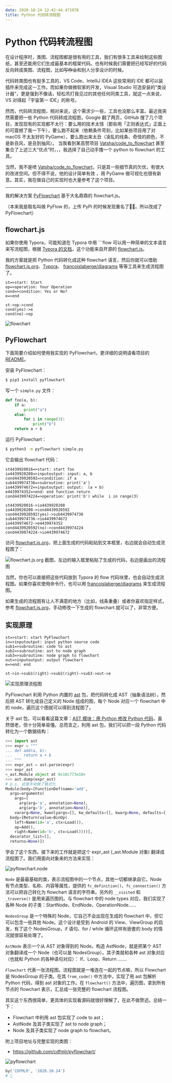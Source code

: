 ```yaml
---
date: 2020-10-24 12:42:44.471978
title: Python 代码转流程图
---
```

# Python 代码转流程图

在设计程序时，类图、流程图都是很有用的工具，我们有很多工具来绘制这些图纸，甚至还能用它们生成最基本的框架代码。也有时候我们需要把已经写好的代码反向转成类图、流程图，比如~~写作业~~和别人分享设计的时候。

代码转类图也有挺多工具的，VS Code、IntelliJ IDEA 这些常用的 IDE 都可以装插件来完成这一工作。而如果你做微软家的开发，Visual Studio 可选安装的“类设计器”，更是强到不像话，轻松吊打我见过的其他任何同类工具，就这一点来说， VS 对得起「宇宙第一 IDE」的称号。

然而，代码转流程图，相对来说，这个需求少一些，工具也没那么丰富。最近我突然需要把一些 Python 代码转成流程图，Google 翻了两页，GitHub 搜了几个项目，发现现有的实现都不太行：要么用的技术太怪（那些用「正则表达式」正面上的可震撼了我一下午），要么跑不起来（依赖条件苛刻，比如某些项目用了对 macOS 不太友好的 PyGame），要么跑出来太丑（凌乱的线条、奇怪的颜色，不是新丑风，是丑到抽风）。 当我看到某高赞项目 [Vatsha/code_to_flowchart](https://github.com/Vatsha/code_to_flowchart) 甚至集合了上述三大“优点”时，，，我选择了自己动手撸一个 python to flowchart 的工具。

当然，我不是喷 [Vatsha/code_to_flowchart](https://github.com/Vatsha/code_to_flowchart)，只是其一些细节真的欠优，有很大的改进空间。但不得不说，他的设计简单有效 ，用 PyGame 做可视化也很有新意。其实，我在做自己的实现时也大量参考了这个项目。

---

我的解决方案 [PyFlowchart](https://github.com/cdfmlr/pyflowchart) 基于大名鼎鼎的 flowchart.js。

（本来我是取名叫做 PyFlow 的，上传 PyPi 的时候发现重名了🤦‍♂️。所以改成了 PyFlowchart）

## flowchart.js

如果你使用 Typora，可能知道在 Typora 中用  \`\`\`flow 可以用一种简单的文本语言来写流程图，根据 [Typora 的文档](https://support.typora.io/Draw-Diagrams-With-Markdown/#flowcharts)，这个功能来自开源的 [flowchart.js](https://github.com/adrai/flowchart.js)。

我的方案就是把 Python 代码转化成这种 flowchart 语言，然后你就可以借助  [flowchart.js.org](http://flowchart.js.org/)、[Typora](https://www.typora.io)、 [francoislaberge/diagrams](https://github.com/francoislaberge/diagrams/#flowchart) 等等工具来生成流程图了。

```
st=>start: Start
op=>operation: Your Operation
cond=>condition: Yes or No?
e=>end

st->op->cond
cond(yes)->e
cond(no)->op
```

![flowchart](https://tva1.sinaimg.cn/large/0081Kckwly1gk07vvnullj30uo0luaa3.jpg)

## PyFlowchart

下面简要介绍如何使用我实现的 PyFlowchart，更详细的说明请看项目的 [README](https://github.com/cdfmlr/pyflowchart/blob/master/README.md)。

安装 PyFlowchart：

```sh
$ pip3 install pyflowchart
```

写一个 `simple.py` 文件：

```python
def foo(a, b):
    if a:
        print("a")
    else:
        for i in range(3):
            print("b")
    return a + b
```

运行 PyFlowchart：

```sh
$ python3 -m pyflowchart simple.py
```

它会输出 flowchart 代码：

```
st4439920016=>start: start foo
io4439920208=>inputoutput: input: a, b
cond4439920592=>condition: if a
sub4439974736=>subroutine: print('a')
io4439974672=>inputoutput: output:  (a + b)
e4439974352=>end: end function return
cond4439974224=>operation: print('b') while  i in range(3)

st4439920016->io4439920208
io4439920208->cond4439920592
cond4439920592(yes)->sub4439974736
sub4439974736->io4439974672
io4439974672->e4439974352
cond4439920592(no)->cond4439974224
cond4439974224->io4439974672
```

访问 [flowchart.js.org](http://flowchart.js.org)，把上面生成的代码粘贴到文本框里，右边就会自动生成流程图了：

![flowchart.js.org 截图，左边的输入框里粘贴了生成的代码，右边是画出的流程图](https://tva1.sinaimg.cn/large/0081Kckwly1gk083edrrgj312j0sc4d2.jpg)

当然，你也可以直接把这些代码放到 Typora 的 flow 代码块里，也会自动生成流程图。如果你喜欢使用命令行，也可以用 [francoislaberge/diagrams](https://github.com/francoislaberge/diagrams/#flowchart) 来生成流程图。

如果生成的流程图有让人不满意的地方（比如，线条重叠）或者你喜欢指定样式，参考 [flowchart.js.org](http://flowchart.js.org)，手动修改一下生成的 flowchart 就可以了，非常方便。

## 实现原理

```flow
st=>start: start PyFlowchart
in=>inputoutput: input python source code
sub1=>subroutine: code to ast
sub2=>subroutine: ast to node graph
sub3=>subroutine: node graph to flowchart
out=>inputoutput: output flowchart
e=>end: end

st->in->sub1(right)->sub2(right)->sub3->out->e
```

![实现原理流程图](https://tva1.sinaimg.cn/large/0081Kckwly1gk0bxkyis0j31k00u0tb8.jpg)

PyFlowchart 利用 Python 内置的 [ast](https://docs.python.org/zh-cn/3/library/ast.html) 包，把代码转化成 AST（抽象语法树），然后把 AST 转化成自己定义的 Node 组成的图，每个 Node 对应一个 flowchart 中的 node，遍历这个图就可以得到流程图了。

关于 ast 包，可以看看这篇文章：[AST 模块：用 Python 修改 Python 代码](https://pycoders-weekly-chinese.readthedocs.io/en/latest/issue3/static-modification-of-python-with-python-the-ast-module.html)，虽然很老，但十分简单易懂。总而言之，利用 ast 包，我们可以把一段 Python 代码转化为一个数据结构：

```python
>>> import ast
>>> expr = """
... def add(a, b):
...     return a + b
... """
>>> expr_ast = ast.parse(expr)
>>> expr_ast
<_ast.Module object at 0x10c773e10>
>>> ast.dump(expr_ast)
# p.s. 这里手动做了格式化
Module(body=[FunctionDef(name='add',
  args=arguments(
    args=[
      arg(arg='a', annotation=None),
      arg(arg='b', annotation=None)],
    vararg=None, kwonlyargs=[], kw_defaults=[], kwarg=None, defaults=[]),
  body=[Return(value=BinOp(
    left=Name(id='a', ctx=Load()),
    op=Add(),
    right=Name(id='b', ctx=Load())))],
  decorator_list=[],
  returns=None)])
```

学会了这个东西，接下来的工作就是把这个 expr_ast (_ast.Module 对象) 翻译成流程图了。我们用面向对象来的方法来实现：

![pyflowchart.node](https://tva1.sinaimg.cn/large/0081Kckwly1gk0b5o486pj31hz0u042n.jpg)

`Node` 是最最基础的类，表示流程图中的一个节点，其他一切都继承自它。Node 有节点类型、名称、内容等属性，提供的 `fc_definition()`、`fc_connection()` 方法可以把自己转化为 flowchart 语言的字符串。另外的 `__visited` 和 `_traverse()` 是用来遍历图的。与 flowchart 中的 node types 对应，我们实现了各种 Node 的子类：StartNode、EndNode、OperationNode......

`NodesGroup` 是一个特殊的 Node，它自己不会出现在生成的 flowchart 中，但它可以包含一些其他 Node。这个设计是受到 Android 的 View、ViewGroup 的启发，有了这个 NodesGroup，if 语句、for / while 循环这样有嵌套的 body 的情况就很容易处理了。

`AstNode` 表示一个从 AST 对象得到的 Node。构造 AstNode，就是把某个 AST 对象翻译成一个 Node（也可以是 NodesGroup）。其子类就和各种 ast 对象对应（也就和 Python 的各种语句对应）： If、Loop、Return .......

`Flowchart` 代表一张流程图。流程图就是一堆连在一起的节点嘛，所以 Flowchart 是 NodesGroup 的子类。在其 `from_code()` 中方法中，实现了用 ast 包解析 Python 代码，得到 ast 对象的工作。在 `flowchart()` 方法中，遍历图，拿到所有节点的 flowchart 表示，汇总成一张完整的 flowchart 流程图。 

其实这个东西很简单，更具体的实现看源码就很好理解了，在此不做赘述。总结一下：

- Flowchart 中利用 ast 包实现了 code to ast；
- AstNode 及其子类实现了 ast to node graph；
- Node 及其子类实现了 node graph to flowchart。

附上项目地址与完整实现的类图：

- https://github.com/cdfmlr/pyflowchart/

![pyflowchart](https://tva1.sinaimg.cn/large/0081Kckwly1gk09oeitndj33xl0u0wx7.jpg)

```python
by('CDFMLR', '2020.10.24')
# 🎉
```

